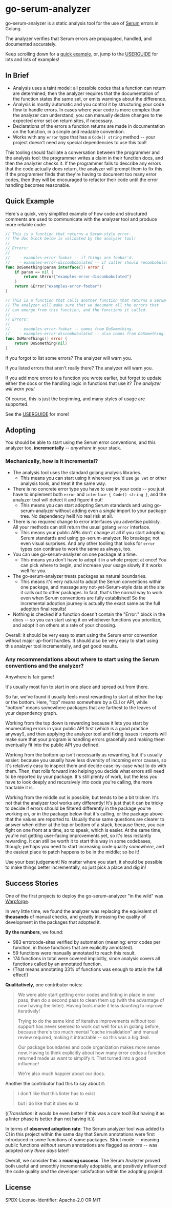 go-serum-analyzer
=================

go-serum-analyzer is a static analysis tool for
the use of [Serum](https://github.com/serum-errors/serum-spec) errors in Golang.

The analyzer verifies that Serum errors are propagated, handled, and documented accurately.

Keep scrolling down for a [quick example](#quick-example), or,
jump to the [USERGUIDE](USERGUIDE.md) for lots and lots of examples!


In Brief
--------

- Analysis uses a taint model: all possible codes that a function can return are determined; then the analyzer requires that the documentation of the function states the same set, or emits warnings about the difference.
- Analysis is mostly automatic and you control it by structuring your code flow to handle errors.  In cases where your code is more complex than the analyzer can understand, you can manually declare changes to the expected error set on return sites, if necessary.
- Declarations of the errors a function returns are made in documentation on the function, in a simple and readable convention.
- Works with any `error` type that has a `Code() string` method -- your project doesn't need any special dependencies to use this tool!

This tooling should faciliate a conversation between the programmer and the analysis tool:
the programmer writes a claim in their function docs,
and then the analyzer checks it.
If the programmer fails to describe any errors that the code actually does return,
the analyzer will prompt them to fix this.
If the programmer finds that they're having to document too many error codes,
then they will be encouraged to refactor their code until the error handling becomes reasonable.


Quick Example
-------------

Here's a quick, very simplifed example of how code and structured comments are used
to communicate with the analyzer tool and produce more reliable code:

```go
// This is a function that returns a Serum-style error.
// The doc block below is validated by the analyzer tool!
//
// Errors:
//
//    - examples-error-foobar -- if things are foobar'd.
//    - examples-error-discombobulated -- if caller should recombobulate.
func DoSomething(param interface{}) error {
    if param == nil {
        return &Error{"examples-error-discombobulated"}
    }
	return &Error{"examples-error-foobar")
}

// This is a function that calls another function that returns a Serum-style error.
// The analyzer will make sure that we document all the errors that
// can emerge from this function, and the functions it called.
//
// Errors:
//
//    - examples-error-foobar -- comes from DoSomething.
//    - examples-error-discombobulated -- also comes from DoSomething.
func DoMoreThings() error {
	return DoSomething(nil)
}
```

If you forgot to list some errors?  The analyzer will warn you.

If you listed errors that aren't really there?  The analyzer will warn you.

If you add more errors to a function you wrote earlier, but forget to update either the docs or the handling logic in functions that use it?  _The analyzer will warn you!_

Of course, this is just the beginning, and many styles of usage are supported.

See the [USERGUIDE](USERGUIDE.md) for more!



Adopting
--------

You should be able to start using the Serum error conventions, and this analyzer too, **incrementally** -- _anywhere_ in your stack.


### Mechanically, how is it incremental?

- The analysis tool uses the standard golang analysis libraries.
	- This means you can start using it wherever you'd use `go vet` or other analysis tools, and treat it the same way.
- There is no concrete error type you have to use in your code -- you just have to implement both `error` and `interface { Code() string }`, and the analyzer tool will detect it and figure it out!
  	- This means you can start adopting Serum standards and using go-serum-analyzer without adding even a _single_ import to your package tree.  No dependency hell!  No real risk at all.
- There is no required change to error interfaces you advertise publicly.  All your methods can still return the usual golang `error` interface.
	- This means your public APIs don't change at all if you start adopting Serum standards and using go-serum-analyzer.  No breakage; not even visual surprises.  And any other tooling that looks for `error` types can continue to work the same as always, too.
- You can use go-serum-analyzer on one package at a time.
	- This means you don't have to adopt it in a whole project at once!  You can pick where to begin, and increase your usage slowly if it works well for you.
- The go-serum-analyzer treats packages as natural boundaries.
	- This means it's very natural to adopt the Serum conventions within one package, and massage any not-yet-Serum-style data at the site it calls out to other packages.  In fact, that's the normal way to work even when Serum conventions are fully established!  So the incremental adoption journey is actually the exact same as the full adoption final results!
- Nothing is checked if a function doesn't contain the "Error:" block in the docs -- so you can start using it on whichever functions you prioritize, and adopt it on others at a rate of your choosing.

Overall: it should be very easy to start using the Serum error convention without major up-front hurdles.
It should also be very easy to start using this analzyer tool incrementally, and get good results.


### Any recommendations about where to start using the Serum conventions and the analyzer?

Anywhere is fair game!

It's usually most fun to start in one place and spread out from there.

So far, we've found it usually feels most rewarding to start at either the top or the bottom.
Here, "top" means somewhere by a CLI or API,
while "bottom" means somewhere packages that are farthest to the leaves of your dependency graph.

Working from the top down is rewarding because it lets you start by enumerating errors in your public API first
(which is a good practice anyway!), and then applying the analyzer tool and fixing issues it reports
will make sure that your program is handling errors gracefully and making them eventually fit into the public API you defined.

Working from the bottom up isn't necessarily as rewarding, but it's usually easier: because you usually have less diversity of incoming error causes,
so it's relatively easy to inspect them and decide case-by-case what to do with them.
Then, that rolls forward into helping you decide what errors still need to be reported by your package.
It's still plenty of work, but the less you have to look deeply and recursively into code you're calling, the more tractable it is.

Working from the middle out is possible, but tends to be a bit trickier.
It's not that the analyzer tool works any differently!
It's just that it can be tricky to decide if errors should be filtered differently
in the package you're working on, or in the package below that it's calling, or the package above that the values are reported to.
Usually those same questions are clearer to answer when either at the top or bottom of a stack,
because there, you can fight on one front at a time, so to speak, which is easier.
At the same time, you're not getting user-facing improvements yet, so it's less instantly rewarding.
It can still be worth it to start this way in some codebases, though;
perhaps you need to start increasing code quality _somewhere_, and the easiest place to patch happens to be in the middle; so be it!

Use your best judgement!
No matter where you start, it should be possible to make things better incrementally, so just pick a place and dig in!


Success Stories
---------------

One of the first projects to deploy the go-serum-analyzer "in the wild" was [Warpforge](https://github.com/warpfork/warpforge/).

In very little time, we found the analyzer was replacing the equivalent of **thousands** of manual checks, and greatly increasing the quality of development in the packages that adopted it.

**By the numbers**, we found:

- 983 errorcode-sites verified by automation (meaning: error codes per function, in those functions that are explicitly annotated).
- 59 functions were manually annotated to reach this result.
- 174 functions in total were covered implicitly, since analysis covers all functions called by an annotated function.
- (That means annotating 33% of functions was enough to attain the full effect!)

**Qualitatively**, one contributor notes:

> We were able start getting error codes and linting in place in one pass, then do a second pass to clean them up (with the advantage of now having the linter).
> Having tools made it less daunting to improve iteratively!
>
> Trying to do the same kind of iterative improvements _without_ tool support has never seemed to work out well for us in golang before, because there's too much mental "cache invalidation" and manual review required, making it intractable -- so this was a big deal.
>
> Our package boundaries and code organization makes more sense now.  Having to think explicitly about how many error codes a function returned made us want to simplify it.  That turned into a good influence!
>
> We're also much happier about our docs.

Another the contributor had this to say about it:

> i don't like that this linter has to exist
>
> but i do like that it does exist

((_Translation:_ it would be even better if this was a core tool!  But having it as a linter phase is better than not having it.))

In terms of **observed adoption rate**:
The Serum analyzer tool was added to CI in this project within the same day that Serum annotations were first introduced in some functions of some packages.
Strict mode -- meaning public functions _without_ serum annotations are flagged as _errors_ -- was adopted only _three days_ later!

Overall, we consider this a **rousing success**.
The Serum Analyzer proved both useful and smoothly incrementally adoptable,
and positively influenced the code quality _and_ the developer satisfaction within the adopting project.



License
-------

SPDX-License-Identifier: Apache-2.0 OR MIT
